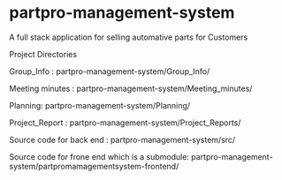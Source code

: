 # partpro-management-system
A full stack application for selling automative parts for Customers

Project Directories

Group_Info : partpro-management-system/Group_Info/

Meeting minutes : partpro-management-system/Meeting_minutes/

Planning: partpro-management-system/Planning/

Project_Report : partpro-management-system/Project_Reports/

Source code for back end : partpro-management-system/src/

Source code for frone end which is a submodule: partpro-management-system/partpromamagementsystem-frontend/
